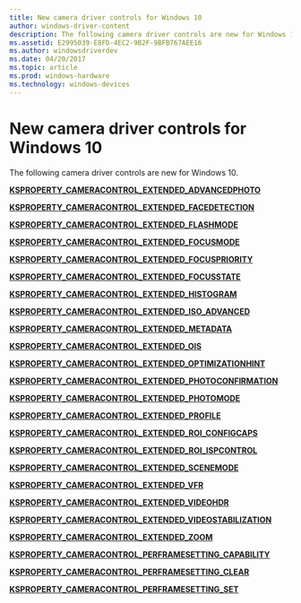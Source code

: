 ```yaml
---
title: New camera driver controls for Windows 10
author: windows-driver-content
description: The following camera driver controls are new for Windows 10.
ms.assetid: E2995039-E8FD-4EC2-9B2F-9BFB767AEE16
ms.author: windowsdriverdev
ms.date: 04/20/2017
ms.topic: article
ms.prod: windows-hardware
ms.technology: windows-devices
---
```


# New camera driver controls for Windows 10


The following camera driver controls are new for Windows 10.

[**KSPROPERTY\_CAMERACONTROL\_EXTENDED\_ADVANCEDPHOTO**](https://msdn.microsoft.com/library/windows/hardware/dn917934)

[**KSPROPERTY\_CAMERACONTROL\_EXTENDED\_FACEDETECTION**](https://msdn.microsoft.com/library/windows/hardware/dn917937)

[**KSPROPERTY\_CAMERACONTROL\_EXTENDED\_FLASHMODE**](https://msdn.microsoft.com/library/windows/hardware/dn917938)

[**KSPROPERTY\_CAMERACONTROL\_EXTENDED\_FOCUSMODE**](https://msdn.microsoft.com/library/windows/hardware/dn917940)

[**KSPROPERTY\_CAMERACONTROL\_EXTENDED\_FOCUSPRIORITY**](https://msdn.microsoft.com/library/windows/hardware/dn917942)

[**KSPROPERTY\_CAMERACONTROL\_EXTENDED\_FOCUSSTATE**](https://msdn.microsoft.com/library/windows/hardware/dn917944)

[**KSPROPERTY\_CAMERACONTROL\_EXTENDED\_HISTOGRAM**](https://msdn.microsoft.com/library/windows/hardware/dn917945)

[**KSPROPERTY\_CAMERACONTROL\_EXTENDED\_ISO\_ADVANCED**](https://msdn.microsoft.com/library/windows/hardware/dn917947)

[**KSPROPERTY\_CAMERACONTROL\_EXTENDED\_METADATA**](https://msdn.microsoft.com/library/windows/hardware/dn917952)

[**KSPROPERTY\_CAMERACONTROL\_EXTENDED\_OIS**](https://msdn.microsoft.com/library/windows/hardware/dn917954)

[**KSPROPERTY\_CAMERACONTROL\_EXTENDED\_OPTIMIZATIONHINT**](https://msdn.microsoft.com/library/windows/hardware/dn917956)

[**KSPROPERTY\_CAMERACONTROL\_EXTENDED\_PHOTOCONFIRMATION**](https://msdn.microsoft.com/library/windows/hardware/dn917957)

[**KSPROPERTY\_CAMERACONTROL\_EXTENDED\_PHOTOMODE**](https://msdn.microsoft.com/library/windows/hardware/dn917959)

[**KSPROPERTY\_CAMERACONTROL\_EXTENDED\_PROFILE**](https://msdn.microsoft.com/library/windows/hardware/dn917960)

[**KSPROPERTY\_CAMERACONTROL\_EXTENDED\_ROI\_CONFIGCAPS**](https://msdn.microsoft.com/library/windows/hardware/dn917964)

[**KSPROPERTY\_CAMERACONTROL\_EXTENDED\_ROI\_ISPCONTROL**](https://msdn.microsoft.com/library/windows/hardware/dn917966)

[**KSPROPERTY\_CAMERACONTROL\_EXTENDED\_SCENEMODE**](https://msdn.microsoft.com/library/windows/hardware/dn917969)

[**KSPROPERTY\_CAMERACONTROL\_EXTENDED\_VFR**](https://msdn.microsoft.com/library/windows/hardware/dn917971)

[**KSPROPERTY\_CAMERACONTROL\_EXTENDED\_VIDEOHDR**](https://msdn.microsoft.com/library/windows/hardware/dn936752)

[**KSPROPERTY\_CAMERACONTROL\_EXTENDED\_VIDEOSTABILIZATION**](https://msdn.microsoft.com/library/windows/hardware/dn936754)

[**KSPROPERTY\_CAMERACONTROL\_EXTENDED\_ZOOM**](https://msdn.microsoft.com/library/windows/hardware/dn936756)

[**KSPROPERTY\_CAMERACONTROL\_PERFRAMESETTING\_CAPABILITY**](https://msdn.microsoft.com/library/windows/hardware/dn936797)

[**KSPROPERTY\_CAMERACONTROL\_PERFRAMESETTING\_CLEAR**](https://msdn.microsoft.com/library/windows/hardware/dn936800)

[**KSPROPERTY\_CAMERACONTROL\_PERFRAMESETTING\_SET**](https://msdn.microsoft.com/library/windows/hardware/dn936805)

 

 




